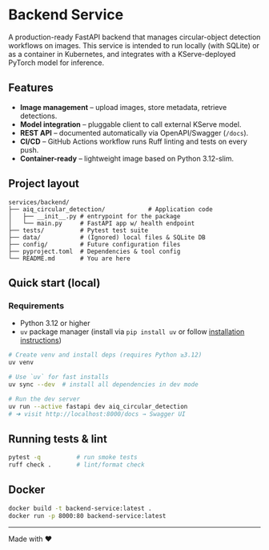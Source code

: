 # Backend Service

A production-ready FastAPI backend that manages circular-object detection workflows on images. This service is intended to run locally (with SQLite) or as a container in Kubernetes, and integrates with a KServe-deployed PyTorch model for inference.

## Features

* **Image management** – upload images, store metadata, retrieve detections.
* **Model integration** – pluggable client to call external KServe model.
* **REST API** – documented automatically via OpenAPI/Swagger (`/docs`).
* **CI/CD** – GitHub Actions workflow runs Ruff linting and tests on every push.
* **Container-ready** – lightweight image based on Python 3.12-slim.

## Project layout

```
services/backend/
├── aiq_circular_detection/            # Application code
│   ├── __init__.py # entrypoint for the package
│   └── main.py     # FastAPI app w/ health endpoint
├── tests/          # Pytest test suite
├── data/           # (Ignored) local files & SQLite DB
├── config/         # Future configuration files
├── pyproject.toml  # Dependencies & tool config
└── README.md       # You are here
```

## Quick start (local)
### Requirements
* Python 3.12 or higher
* `uv` package manager (install via `pip install uv` or follow [installation instructions](https://astral.sh/uv/))
```bash
# Create venv and install deps (requires Python ≥3.12)
uv venv

# Use `uv` for fast installs
uv sync --dev  # install all dependencies in dev mode

# Run the dev server
uv run --active fastapi dev aiq_circular_detection
# ➜ visit http://localhost:8000/docs → Swagger UI
```

## Running tests & lint

```bash
pytest -q          # run smoke tests
ruff check .       # lint/format check
```

## Docker

```bash
docker build -t backend-service:latest .
docker run -p 8000:80 backend-service:latest
```

---

Made with ❤️ 